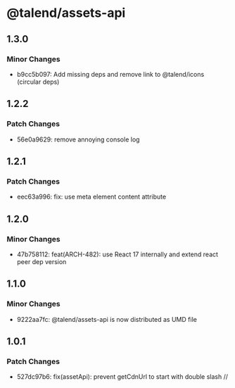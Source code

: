 # @talend/assets-api

## 1.3.0

### Minor Changes

- b9cc5b097: Add missing deps and remove link to @talend/icons (circular deps)

## 1.2.2

### Patch Changes

- 56e0a9629: remove annoying console log

## 1.2.1

### Patch Changes

- eec63a996: fix: use meta element content attribute

## 1.2.0

### Minor Changes

- 47b758112: feat(ARCH-482): use React 17 internally and extend react peer dep version

## 1.1.0

### Minor Changes

- 9222aa7fc: @talend/assets-api is now distributed as UMD file

## 1.0.1

### Patch Changes

- 527dc97b6: fix(assetApi): prevent getCdnUrl to start with double slash //
